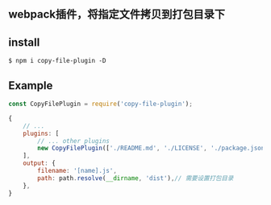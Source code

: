 ## webpack插件，将指定文件拷贝到打包目录下

## install
```
$ npm i copy-file-plugin -D
```

## Example
```js
const CopyFilePlugin = require('copy-file-plugin');

{
	// ...
	plugins: [
		// ... other plugins
		new CopyFilePlugin(['./README.md', './LICENSE', './package.json', './.gitignore']), // 放在其它插件的后面
	],
	output: {
		filename: '[name].js',
		path: path.resolve(__dirname, 'dist'),// 需要设置打包目录
	},
}
```